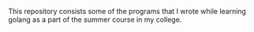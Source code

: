 This repository consists some of the programs that I wrote while learning golang as a part of the summer course in my college. 